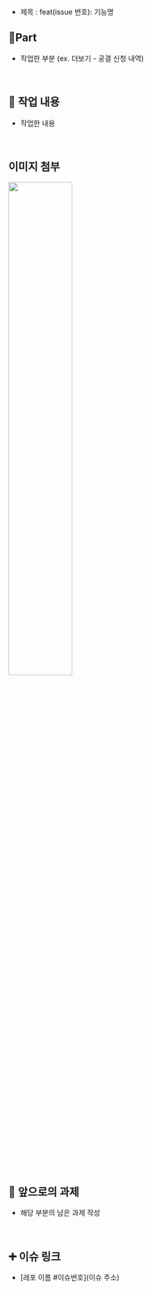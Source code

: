 - 제목 : feat(issue 번호): 기능명

## 🔘Part

- 작업한 부분 (ex. 더보기 - 공결 신청 내역)

  <br/>

## 🔎 작업 내용

- 작업한 내용

  <br/>

## 이미지 첨부

<img src="파일주소" width="50%" height="50%"/>

<br/>

## 🔧 앞으로의 과제

- 해당 부분의 남은 과제 작성

  <br/>

## ➕ 이슈 링크

- [레포 이름 #이슈번호](이슈 주소)

<br/>
